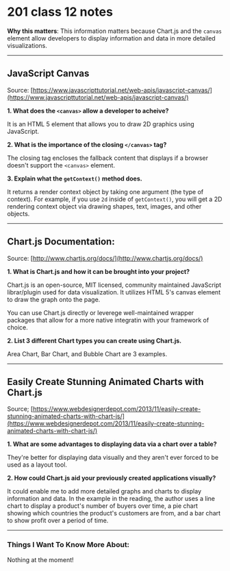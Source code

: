 # 201 class 12 notes

**Why this matters**: This information matters because Chart.js and the `canvas` element allow developers to display information and data in more detailed visualizations.

------------------------------------

## JavaScript Canvas

Source: [https://www.javascripttutorial.net/web-apis/javascript-canvas/](https://www.javascripttutorial.net/web-apis/javascript-canvas/)


**1. What does the `<canvas>` allow a developer to acheive?**

It is an HTML 5 element that allows you to draw 2D graphics using JavaScript.

**2. What is the importance of the closing `</canvas>` tag?**

The closing tag encloses the fallback content that displays if a browser doesn't support the `<canvas>` element.

**3. Explain what the `getContext()` method does.**

It returns a render context object by taking one argument (the type of context). For example, if you use `2d` inside of  `getContext()`, you will get a 2D rendering context object via drawing shapes, text, images, and other objects.

----------------------------

## Chart.js Documentation: 

Source: [http://www.chartjs.org/docs/](http://www.chartjs.org/docs/)

**1. What is Chart.js and how it can be brought into your project?**

Chart.js is an open-source, MIT licensed, community maintained JavaScript librar/plugin used for data visualization. It utilizes HTML 5's canvas element to draw the graph onto the page.

You can use Chart.js directly or leverege well-maintained wrapper packages that allow for a more native integratin with your framework of choice.

**2. List 3 different Chart types you can create using Chart.js.**

Area Chart, Bar Chart, and Bubble Chart are 3 examples.

-----------------------------


## Easily Create Stunning Animated Charts with Chart.js

Source; [https://www.webdesignerdepot.com/2013/11/easily-create-stunning-animated-charts-with-chart-js/](https://www.webdesignerdepot.com/2013/11/easily-create-stunning-animated-charts-with-chart-js/)


**1. What are some advantages to displaying data via a chart over a table?**

They're better for displaying data visually and they aren't ever forced to be used as a layout tool.


**2. How could Chart.js aid your previously created applications visually?**

It could enable me to add more detailed graphs and charts to display information and data. In the example in the reading, the author uses a line chart to display a product's number of buyers over time, a pie chart showing which countries the product's customers are from, and a bar chart to show profit over a period of time.


------------------------------------
### Things I Want To Know More About:
Nothing at the moment!